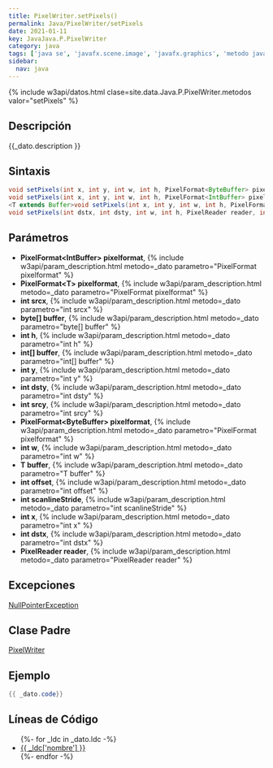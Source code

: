 ```yaml
---
title: PixelWriter.setPixels()
permalink: Java/PixelWriter/setPixels
date: 2021-01-11
key: JavaJava.P.PixelWriter
category: java
tags: ['java se', 'javafx.scene.image', 'javafx.graphics', 'metodo java', 'JavaFX 2.2']
sidebar: 
  nav: java
---
```


{% include w3api/datos.html clase=site.data.Java.P.PixelWriter.metodos valor="setPixels" %}

## Descripción
{{_dato.description }}

## Sintaxis
~~~java
void setPixels(int x, int y, int w, int h, PixelFormat<ByteBuffer> pixelformat, byte[] buffer, int offset, int scanlineStride)
void setPixels(int x, int y, int w, int h, PixelFormat<IntBuffer> pixelformat, int[] buffer, int offset, int scanlineStride)
<T extends Buffer>void setPixels(int x, int y, int w, int h, PixelFormat<T> pixelformat, T buffer, int scanlineStride)
void setPixels(int dstx, int dsty, int w, int h, PixelReader reader, int srcx, int srcy)
~~~

## Parámetros
* **PixelFormat&lt;IntBuffer&gt; pixelformat**,  {% include w3api/param_description.html metodo=_dato parametro="PixelFormat<IntBuffer> pixelformat" %}
* **PixelFormat&lt;T&gt; pixelformat**,  {% include w3api/param_description.html metodo=_dato parametro="PixelFormat<T> pixelformat" %}
* **int srcx**,  {% include w3api/param_description.html metodo=_dato parametro="int srcx" %}
* **byte[] buffer**,  {% include w3api/param_description.html metodo=_dato parametro="byte[] buffer" %}
* **int h**,  {% include w3api/param_description.html metodo=_dato parametro="int h" %}
* **int[] buffer**,  {% include w3api/param_description.html metodo=_dato parametro="int[] buffer" %}
* **int y**,  {% include w3api/param_description.html metodo=_dato parametro="int y" %}
* **int dsty**,  {% include w3api/param_description.html metodo=_dato parametro="int dsty" %}
* **int srcy**,  {% include w3api/param_description.html metodo=_dato parametro="int srcy" %}
* **PixelFormat&lt;ByteBuffer&gt; pixelformat**,  {% include w3api/param_description.html metodo=_dato parametro="PixelFormat<ByteBuffer> pixelformat" %}
* **int w**,  {% include w3api/param_description.html metodo=_dato parametro="int w" %}
* **T buffer**,  {% include w3api/param_description.html metodo=_dato parametro="T buffer" %}
* **int offset**,  {% include w3api/param_description.html metodo=_dato parametro="int offset" %}
* **int scanlineStride**,  {% include w3api/param_description.html metodo=_dato parametro="int scanlineStride" %}
* **int x**,  {% include w3api/param_description.html metodo=_dato parametro="int x" %}
* **int dstx**,  {% include w3api/param_description.html metodo=_dato parametro="int dstx" %}
* **PixelReader reader**,  {% include w3api/param_description.html metodo=_dato parametro="PixelReader reader" %}

## Excepciones
[NullPointerException](/Java/NullPointerException/)

## Clase Padre
[PixelWriter](/Java/PixelWriter/)

## Ejemplo
~~~java
{{ _dato.code}}
~~~

## Líneas de Código
<ul>
{%- for _ldc in _dato.ldc -%}
   <li>
       <a href="{{_ldc['url'] }}">{{ _ldc['nombre'] }}</a>
   </li>
{%- endfor -%}
</ul>
